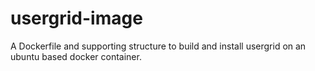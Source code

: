 # usergrid-image
A Dockerfile and supporting structure to build and install usergrid on an ubuntu based docker container.
